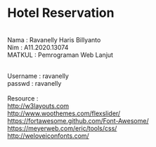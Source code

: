 # Hotel Reservation
</br>
Nama    : Ravanelly Haris Billyanto</br>
Nim     : A11.2020.13074</br>
MATKUL  : Pemrograman Web Lanjut</br></br>

Username  : ravanelly</br>
passwd    : ravanelly</br>
</br>
Resource  : </br>
http://w3layouts.com</br>
http://www.woothemes.com/flexslider/</br>
https://fortawesome.github.com/Font-Awesome/ </br> https://meyerweb.com/eric/tools/css/</br>
http://weloveiconfonts.com/
